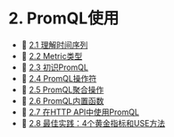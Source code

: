 # 2. PromQL使用

* 📄 [2.1 理解时间序列](2.%20PromQL使用/2.1%20理解时间序列.md)
* 📄 [2.2 Metric类型](2.%20PromQL使用/2.2%20Metric类型.md)
* 📄 [2.3 初识PromQL](2.%20PromQL使用/2.3%20初识PromQL.md)
* 📄 [2.4 PromQL操作符](2.%20PromQL使用/2.4%20PromQL操作符.md)
* 📄 [2.5 PromQL聚合操作](2.%20PromQL使用/2.5%20PromQL聚合操作.md)
* 📄 [2.6 PromQL内置函数](2.%20PromQL使用/2.6%20PromQL内置函数.md)
* 📄 [2.7 在HTTP API中使用PromQL](2.%20PromQL使用/2.7%20在HTTP%20API中使用PromQL.md)
* 📄 [2.8 最佳实践：4个黄金指标和USE方法](2.%20PromQL使用/2.8%20最佳实践：4个黄金指标和USE方法.md)

‍
